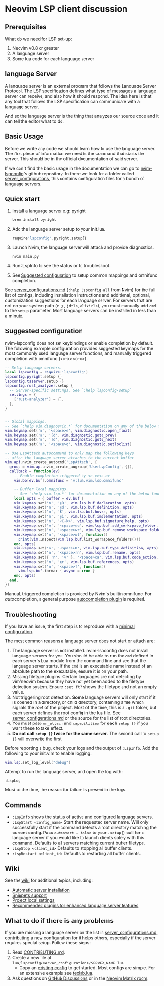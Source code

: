 # Neovim LSP client discussion

## Prerequisites 

What do we need for LSP set-up:
1. Neovim v0.8 or greater
2. A language server
3. Some lua code for each language server

## language Server

A language server is an external program that follows the Language Server Protocol. The LSP specification defines what type of messages a language server can receive, and also how it should respond. The idea here is that any tool that follows the LSP specification can communicate with a language server.

And so the language server is the thing that analyzes our source code and it can tell the editor what to do.

## Basic Usage

Before we write any code we should learn how to use the language server. The first piece of information we need is the command that starts the server. This should be in the official documentation of said server.

If we can't find the basic usage in the documentation we can go to [nvim-lspconfig](https://github.com/neovim/nvim-lspconfig)'s github repository. In there we look for a folder called [server_configurations](https://github.com/neovim/nvim-lspconfig/tree/master/lua/lspconfig/server_configurations), this contains configuration files for a bunch of language servers.

## Quick start

1. Install a language server e.g: pyright
   ```bash
   brew install pyright
   ```
2. Add the language server setup to your init.lua.
   ```bash
   require'lspconfig'.pyright.setup{}
   ```
3. Launch Nvim, the language server will attach and provide diagnostics.
   ```bash
   nvim main.py
   ```
4. Run :LspInfo to see the status or to troubleshoot.
   
5. See [Suggested configuration](#Suggested-configuration) to setup common mappings and omnifunc completion.

See [server_configurations.md](doc/server_configurations.md) (`:help lspconfig-all` from Nvim) for the full list of configs, including installation instructions and additional, optional, customization suggestions for each language server. For servers that are not on your system path (e.g., `jdtls`, `elixirls`), you must manually add `cmd` to the `setup` parameter. Most language servers can be installed in less than a minute.

## Suggested configuration

nvim-lspconfig does not set keybindings or enable completion by default. The following example configuration provides suggested keymaps for the most commonly used language server functions, and manually triggered completion with omnifunc (\<c-x\>\<c-o\>).

```lua
-- Setup language servers.
local lspconfig = require('lspconfig')
lspconfig.pyright.setup {}
lspconfig.tsserver.setup {}
lspconfig.rust_analyzer.setup {
  -- Server-specific settings. See `:help lspconfig-setup`
  settings = {
    ['rust-analyzer'] = {},
  },
}


-- Global mappings.
-- See `:help vim.diagnostic.*` for documentation on any of the below functions
vim.keymap.set('n', '<space>e', vim.diagnostic.open_float)
vim.keymap.set('n', '[d', vim.diagnostic.goto_prev)
vim.keymap.set('n', ']d', vim.diagnostic.goto_next)
vim.keymap.set('n', '<space>q', vim.diagnostic.setloclist)

-- Use LspAttach autocommand to only map the following keys
-- after the language server attaches to the current buffer
vim.api.nvim_create_autocmd('LspAttach', {
  group = vim.api.nvim_create_augroup('UserLspConfig', {}),
  callback = function(ev)
    -- Enable completion triggered by <c-x><c-o>
    vim.bo[ev.buf].omnifunc = 'v:lua.vim.lsp.omnifunc'

    -- Buffer local mappings.
    -- See `:help vim.lsp.*` for documentation on any of the below functions
    local opts = { buffer = ev.buf }
    vim.keymap.set('n', 'gD', vim.lsp.buf.declaration, opts)
    vim.keymap.set('n', 'gd', vim.lsp.buf.definition, opts)
    vim.keymap.set('n', 'K', vim.lsp.buf.hover, opts)
    vim.keymap.set('n', 'gi', vim.lsp.buf.implementation, opts)
    vim.keymap.set('n', '<C-k>', vim.lsp.buf.signature_help, opts)
    vim.keymap.set('n', '<space>wa', vim.lsp.buf.add_workspace_folder, opts)
    vim.keymap.set('n', '<space>wr', vim.lsp.buf.remove_workspace_folder, opts)
    vim.keymap.set('n', '<space>wl', function()
      print(vim.inspect(vim.lsp.buf.list_workspace_folders()))
    end, opts)
    vim.keymap.set('n', '<space>D', vim.lsp.buf.type_definition, opts)
    vim.keymap.set('n', '<space>rn', vim.lsp.buf.rename, opts)
    vim.keymap.set({ 'n', 'v' }, '<space>ca', vim.lsp.buf.code_action, opts)
    vim.keymap.set('n', 'gr', vim.lsp.buf.references, opts)
    vim.keymap.set('n', '<space>f', function()
      vim.lsp.buf.format { async = true }
    end, opts)
  end,
})
```

Manual, triggered completion is provided by Nvim's builtin omnifunc. For *auto*completion, a general purpose [autocompletion plugin](https://github.com/neovim/nvim-lspconfig/wiki/Autocompletion) is required.

## Troubleshooting

If you have an issue, the first step is to reproduce with a [minimal configuration](https://github.com/neovim/nvim-lspconfig/blob/master/test/minimal_init.lua).

The most common reasons a language server does not start or attach are:

1. The language server is not installed. nvim-lspconfig does not install language servers for you. You should be able to run the `cmd` defined in each server's Lua module from the command line and see that the language server starts. If the `cmd` is an executable name instead of an absolute path to the executable, ensure it is on your path.
2. Missing filetype plugins. Certain languages are not detecting by vim/neovim because they have not yet been added to the filetype detection system. Ensure `:set ft?` shows the filetype and not an empty value.
3. Not triggering root detection. **Some** language servers will only start if it is opened in a directory, or child directory, containing a file which signals the *root* of the project. Most of the time, this is a `.git` folder, but each server defines the root config in the lua file. See [server_configurations.md](doc/server_configurations.md) or the source for the list of root directories.
4. You must pass `on_attach` and `capabilities` for **each** `setup {}` if you want these to take effect.
5. **Do not call `setup {}` twice for the same server**. The second call to `setup {}` will overwrite the first.

Before reporting a bug, check your logs and the output of `:LspInfo`. Add the following to your init.vim to enable logging:

```lua
vim.lsp.set_log_level("debug")
```

Attempt to run the language server, and open the log with:

```
:LspLog
```
Most of the time, the reason for failure is present in the logs.

## Commands

* `:LspInfo` shows the status of active and configured language servers.
* `:LspStart <config_name>` Start the requested server name. Will only successfully start if the command detects a root directory matching the current config. Pass `autostart = false` to your `.setup{}` call for a language server if you would like to launch clients solely with this command. Defaults to all servers matching current buffer filetype.
* `:LspStop <client_id>` Defaults to stopping all buffer clients.
* `:LspRestart <client_id>` Defaults to restarting all buffer clients.

## Wiki

See the [wiki](https://github.com/neovim/nvim-lspconfig/wiki) for additional topics, including:

* [Automatic server installation](https://github.com/neovim/nvim-lspconfig/wiki/Installing-language-servers#automatically)
* [Snippets support](https://github.com/neovim/nvim-lspconfig/wiki/Snippets)
* [Project local settings](https://github.com/neovim/nvim-lspconfig/wiki/Project-local-settings)
* [Recommended plugins for enhanced language server features](https://github.com/neovim/nvim-lspconfig/wiki/Language-specific-plugins)

## What to do if there is any problems 

If you are missing a language server on the list in [server_configurations.md](doc/server_configurations.md), contributing
a new configuration for it helps others, especially if the server requires special setup. Follow these steps:

1. Read [CONTRIBUTING.md](CONTRIBUTING.md).
2. Create a new file at `lua/lspconfig/server_configurations/SERVER_NAME.lua`.
    - Copy an [existing config](https://github.com/neovim/nvim-lspconfig/blob/master/lua/lspconfig/server_configurations/)
      to get started. Most configs are simple. For an extensive example see
      [texlab.lua](https://github.com/neovim/nvim-lspconfig/blob/master/lua/lspconfig/server_configurations/texlab.lua).
3. Ask questions on [GitHub Discussions](https://github.com/neovim/neovim/discussions) or in the [Neovim Matrix room](https://app.element.io/#/room/#neovim:matrix.org).   
